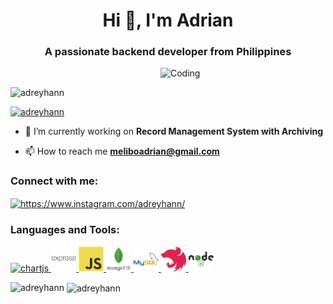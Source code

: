 
<h1 align="center">Hi 👋, I'm Adrian</h1>
<h3 align="center">A passionate backend developer from Philippines</h3>
<div style="display: flex; justify-content: center; align-items: center; width: 100vw;">
    <img alt="Coding" width="50%" src="https://cdn.dribbble.com/users/1201592/screenshots/9078494/media/422a760a51cef7de2fa3db9daf697853.gif">
</div>

<p align="left"> <img src="https://komarev.com/ghpvc/?username=adreyhann&label=Profile%20views&color=0e75b6&style=flat" alt="adreyhann" /> </p>

<p align="left"> <a href="https://github.com/ryo-ma/github-profile-trophy"><img src="https://github-profile-trophy.vercel.app/?username=adreyhann" alt="adreyhann" /></a> </p>

- 🔭 I’m currently working on **Record Management System with Archiving**

- 📫 How to reach me **meliboadrian@gmail.com**

<h3 align="left">Connect with me:</h3>
<p align="left">
<a href="https://instagram.com/https://www.instagram.com/adreyhann/" target="blank"><img align="center" src="https://raw.githubusercontent.com/rahuldkjain/github-profile-readme-generator/master/src/images/icons/Social/instagram.svg" alt="https://www.instagram.com/adreyhann/" height="30" width="40" /></a>
</p>

<h3 align="left">Languages and Tools:</h3>
<p align="left"> <a href="https://www.chartjs.org" target="_blank" rel="noreferrer"> <img src="https://www.chartjs.org/media/logo-title.svg" alt="chartjs" width="40" height="40"/> </a> <a href="https://expressjs.com" target="_blank" rel="noreferrer"> <img src="https://raw.githubusercontent.com/devicons/devicon/master/icons/express/express-original-wordmark.svg" alt="express" width="40" height="40"/> </a> <a href="https://developer.mozilla.org/en-US/docs/Web/JavaScript" target="_blank" rel="noreferrer"> <img src="https://raw.githubusercontent.com/devicons/devicon/master/icons/javascript/javascript-original.svg" alt="javascript" width="40" height="40"/> </a> <a href="https://www.mongodb.com/" target="_blank" rel="noreferrer"> <img src="https://raw.githubusercontent.com/devicons/devicon/master/icons/mongodb/mongodb-original-wordmark.svg" alt="mongodb" width="40" height="40"/> </a> <a href="https://www.mysql.com/" target="_blank" rel="noreferrer"> <img src="https://raw.githubusercontent.com/devicons/devicon/master/icons/mysql/mysql-original-wordmark.svg" alt="mysql" width="40" height="40"/> </a> <a href="https://nestjs.com/" target="_blank" rel="noreferrer"> <img src="https://raw.githubusercontent.com/devicons/devicon/master/icons/nestjs/nestjs-plain.svg" alt="nestjs" width="40" height="40"/> </a> <a href="https://nodejs.org" target="_blank" rel="noreferrer"> <img src="https://raw.githubusercontent.com/devicons/devicon/master/icons/nodejs/nodejs-original-wordmark.svg" alt="nodejs" width="40" height="40"/> </a> </p>

<p><img align="left" src="https://github-readme-stats.vercel.app/api/top-langs?username=adreyhann&show_icons=true&locale=en&layout=compact" alt="adreyhann" /></p>

<p>&nbsp;<img align="center" src="https://github-readme-stats.vercel.app/api?username=adreyhann&show_icons=true&locale=en" alt="adreyhann" /></p>

